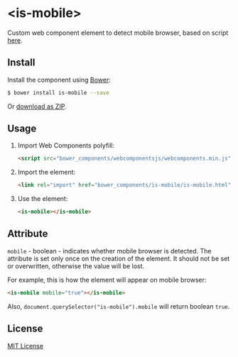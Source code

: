 # &lt;is-mobile&gt;

Custom web component element to detect mobile browser, based on script [here](http://detectmobilebrowsers.com/).

## Install

Install the component using [Bower](http://bower.io/):

```sh
$ bower install is-mobile --save
```

Or [download as ZIP](https://github.com/nopjia/is-mobile/archive/master.zip).

## Usage

1. Import Web Components polyfill:

    ```html
    <script src="bower_components/webcomponentsjs/webcomponents.min.js"></script>
    ```

1. Import the element:

    ```html
    <link rel="import" href="bower_components/is-mobile/is-mobile.html">
    ```

1. Use the element:

    ```html
    <is-mobile></is-mobile>
    ```

## Attribute

`mobile` - boolean - indicates whether mobile browser is detected.
The attribute is set only once on the creation of the element.
It should not be set or overwritten, otherwise the value will be lost.

For example, this is how the element will appear on mobile browser:

```html
<is-mobile mobile="true"></is-mobile>
```
Also, `document.querySelector("is-mobile").mobile` will return boolean `true`.

## License

[MIT License](http://opensource.org/licenses/MIT)
